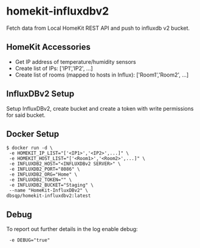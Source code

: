 # homekit-influxdbv2
Fetch data from Local HomeKit REST API and push to influxdb v2 bucket.

## HomeKit Accessories
- Get IP address of temperature/humidity sensors
- Create list of IPs: ['IP1','IP2', ...]
- Create list of rooms (mapped to hosts in Influx): ['Room1','Room2', ...]

## InfluxDBv2 Setup
Setup InfluxDBv2, create bucket and create a token with write permissions for said bucket.

## Docker Setup
```
$ docker run -d \
 -e HOMEKIT_IP_LIST="['<IP1>','<IP2>',...]" \
 -e HOMEKIT_HOST_LIST="['<Room1>','<Room2>',...]" \
 -e INFLUXDB2_HOST="<INFLUXDBv2 SERVER>" \
 -e INFLUXDB2_PORT="8086" \
 -e INFLUXDB2_ORG="Home" \
 -e INFLUXDB2_TOKEN="" \
 -e INFLUXDB2_BUCKET="Staging" \
 --name "HomeKit-InfluxDBv2" \
dbsqp/homekit-influxdbv2:latest
```

## Debug
To report out further details in the log enable debug:
```
 -e DEBUG="true"
```
